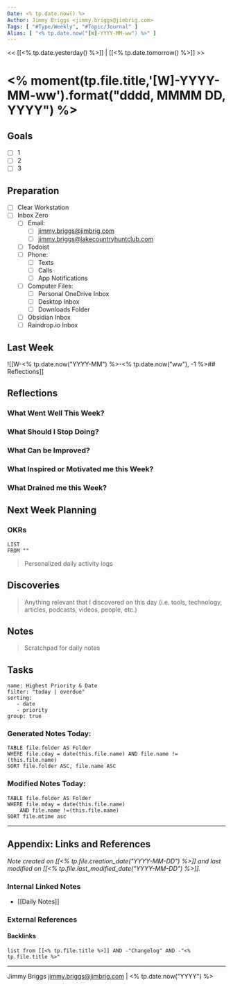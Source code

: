 ```yaml
---
Date: <% tp.date.now() %>
Author: Jimmy Briggs <jimmy.briggs@jimbrig.com>
Tags: [ "#Type/Weekly", "#Topic/Journal" ]
Alias: [ "<% tp.date.now("[W]-YYYY-MM-ww") %>" ]
---
```


<< [[<% tp.date.yesterday() %>]] | [[<% tp.date.tomorrow() %>]] >>

# <% moment(tp.file.title,'[W]-YYYY-MM-ww').format("dddd, MMMM DD, YYYY") %>

## Goals

- [ ] 1
- [ ] 2
- [ ] 3

## Preparation

- [ ] Clear Workstation
- [ ] Inbox Zero
	- [ ] Email:
		- [ ] jimmy.briggs@jimbrig.com
		- [ ] jimmy.briggs@lakecountryhuntclub.com
	- [ ] Todoist
	- [ ] Phone:
		- [ ] Texts
		- [ ] Calls
		- [ ] App Notifications
	- [ ] Computer Files:
		- [ ] Personal OneDrive Inbox
		- [ ] Desktop Inbox
		- [ ] Downloads Folder
	- [ ] Obsidian Inbox
	- [ ] Raindrop.io Inbox

## Last Week

![[W-<% tp.date.now("YYYY-MM") %>-<% tp.date.now("ww"), -1 %>## Reflections]]

## Reflections

### What Went Well This Week?

### What Should I Stop Doing?

### What Can be Improved?

### What Inspired or Motivated me this Week?

### What Drained me this Week?

## Next Week Planning

### OKRs

```dataview
LIST
FROM ""
```

> Personalized daily activity logs

## Discoveries

> Anything relevant that I discovered on this day (i.e. tools, technology, articles, podcasts, videos, people, etc.)

## Notes

> Scratchpad for daily notes

## Tasks

```todoist
name: Highest Priority & Date
filter: "today | overdue"
sorting: 
   - date
   - priority
group: true
```


### Generated Notes Today:

```dataview
TABLE file.folder AS Folder 
WHERE file.cday = date(this.file.name) AND file.name !=(this.file.name) 
SORT file.folder ASC, file.name ASC
```

### Modified Notes Today:

```dataview
TABLE file.folder AS Folder
WHERE file.mday = date(this.file.name) 
	AND file.name !=(this.file.name)
SORT file.mtime asc
```

***

## Appendix: Links and References

*Note created on [[<% tp.file.creation_date("YYYY-MM-DD") %>]] and last modified on [[<% tp.file.last_modified_date("YYYY-MM-DD") %>]].*

### Internal Linked Notes

- [[Daily Notes]]

### External References

#### Backlinks

```dataview
list from [[<% tp.file.title %>]] AND -"Changelog" AND -"<% tp.file.title %>"
```


***

Jimmy Briggs <jimmy.briggs@jimbrig.com> | <% tp.date.now("YYYY") %>